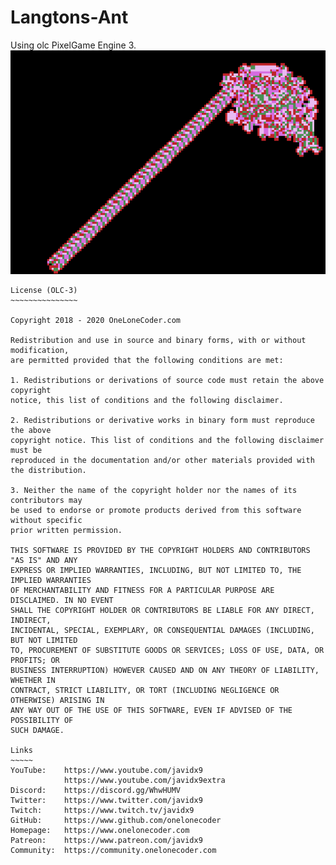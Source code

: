 # Langtons-Ant

Using olc PixelGame Engine 3.
![image](ScreenShot1.png)

	License (OLC-3)
	~~~~~~~~~~~~~~~

	Copyright 2018 - 2020 OneLoneCoder.com

	Redistribution and use in source and binary forms, with or without modification,
	are permitted provided that the following conditions are met:

	1. Redistributions or derivations of source code must retain the above copyright
	notice, this list of conditions and the following disclaimer.

	2. Redistributions or derivative works in binary form must reproduce the above
	copyright notice. This list of conditions and the following	disclaimer must be
	reproduced in the documentation and/or other materials provided with the distribution.

	3. Neither the name of the copyright holder nor the names of its contributors may
	be used to endorse or promote products derived from this software without specific
	prior written permission.

	THIS SOFTWARE IS PROVIDED BY THE COPYRIGHT HOLDERS AND CONTRIBUTORS	"AS IS" AND ANY
	EXPRESS OR IMPLIED WARRANTIES, INCLUDING, BUT NOT LIMITED TO, THE IMPLIED WARRANTIES
	OF MERCHANTABILITY AND FITNESS FOR A PARTICULAR PURPOSE ARE DISCLAIMED. IN NO EVENT
	SHALL THE COPYRIGHT	HOLDER OR CONTRIBUTORS BE LIABLE FOR ANY DIRECT, INDIRECT,
	INCIDENTAL,	SPECIAL, EXEMPLARY, OR CONSEQUENTIAL DAMAGES (INCLUDING, BUT NOT LIMITED
	TO, PROCUREMENT OF SUBSTITUTE GOODS OR SERVICES; LOSS OF USE, DATA, OR PROFITS; OR
	BUSINESS INTERRUPTION) HOWEVER CAUSED AND ON ANY THEORY OF LIABILITY, WHETHER IN
	CONTRACT, STRICT LIABILITY, OR TORT	(INCLUDING NEGLIGENCE OR OTHERWISE) ARISING IN
	ANY WAY OUT OF THE USE OF THIS SOFTWARE, EVEN IF ADVISED OF THE POSSIBILITY OF
	SUCH DAMAGE.

	Links
	~~~~~
	YouTube:	https://www.youtube.com/javidx9
				https://www.youtube.com/javidx9extra
	Discord:	https://discord.gg/WhwHUMV
	Twitter:	https://www.twitter.com/javidx9
	Twitch:		https://www.twitch.tv/javidx9
	GitHub:		https://www.github.com/onelonecoder
	Homepage:	https://www.onelonecoder.com
	Patreon:	https://www.patreon.com/javidx9
	Community:  https://community.onelonecoder.com

